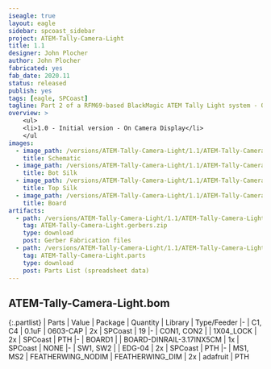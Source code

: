 ```yaml
---
iseagle: true
layout: eagle
sidebar: spcoast_sidebar
project: ATEM-Tally-Camera-Light
title: 1.1
designer: John Plocher
author: John Plocher
fabricated: yes
fab_date: 2020.11
status: released
publish: yes
tags: [eagle, SPCoast]
tagline: Part 2 of a RFM69-based BlackMagic ATEM Tally Light system - On Camera Light
overview: >
    <ul>
    <li>1.0 - Initial version - On Camera Display</li>
    </ul
images:
  - image_path: /versions/ATEM-Tally-Camera-Light/1.1/ATEM-Tally-Camera-Light-1.1.sch.png
    title: Schematic
  - image_path: /versions/ATEM-Tally-Camera-Light/1.1/ATEM-Tally-Camera-Light-1.1.bot.brd.png
    title: Bot Silk
  - image_path: /versions/ATEM-Tally-Camera-Light/1.1/ATEM-Tally-Camera-Light-1.1.top.brd.png
    title: Top Silk
  - image_path: /versions/ATEM-Tally-Camera-Light/1.1/ATEM-Tally-Camera-Light-1.1.brd.png
    title: Board
artifacts:
  - path: /versions/ATEM-Tally-Camera-Light/1.1/ATEM-Tally-Camera-Light-1.1.gerbers.zip
    tag: ATEM-Tally-Camera-Light.gerbers.zip
    type: download
    post: Gerber Fabrication files
  - path: /versions/ATEM-Tally-Camera-Light/1.1/ATEM-Tally-Camera-Light-1.1.parts.csv
    tag: ATEM-Tally-Camera-Light.parts
    type: download
    post: Parts List (spreadsheet data)
---
```


## ATEM-Tally-Camera-Light.bom

{:.partlist}
| Parts | Value | Package | Quantity | Library | Type/Feeder
|-
| C1, C4 | 0.1uF | 0603-CAP | 2x | SPCoast | 19
|-
| CON1, CON2 |  | 1X04_LOCK | 2x | SPCoast | PTH
|-
| BOARD1 |  | BOARD-DINRAIL-3.17INX5CM | 1x | SPCoast | NONE
|-
| SW1, SW2 |  | EDG-04 | 2x | SPCoast | PTH
|-
| MS1, MS2 | FEATHERWING_NODIM | FEATHERWING_DIM | 2x | adafruit | PTH
